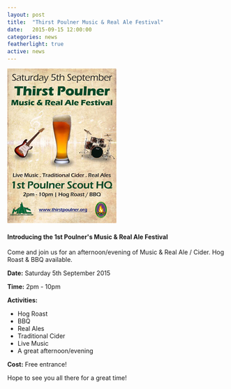 ```yaml
---
layout: post
title:  "Thirst Poulner Music & Real Ale Festival"
date:   2015-09-15 12:00:00
categories: news
featherlight: true
active: news
---
```


<a href="#" data-featherlight="/img/news/thirstPoulner2015.jpg"><img class="img-responsive pull-right img-text" src="/img/news/thirstPoulner2015Thumb.jpg" alt="Thirst Poulner Beer Fest"></a>

<h4>Introducing the 1st Poulner's Music & Real Ale Festival</h4>

<p>Come and join us for an afternoon/evening of Music & Real Ale / Cider. Hog Roast & BBQ available.</p>
<p><b>Date:</b> Saturday 5th September 2015</p>
<p><b>Time:</b> 2pm - 10pm</p>
<p><b>Activities:</b></p>
<ul>
	<li>Hog Roast</li>
	<li>BBQ</li>
	<li>Real Ales</li>
	<li>Traditional Cider</li>
	<li>Live Music</li>
	<li>A great afternoon/evening</li>
</ul>
<p><b>Cost:</b> Free entrance!</p>
<p>Hope to see you all there for a great time!</p>